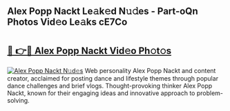 ## Alex Popp Nackt Le𝚊k𝚎d N𝚞𝚍es - Part-oQn Photos Vid𝚎o Le𝚊ks cE7Co

# <h2><a href="http://fb2tcp0.evod.top/?m=Alex+Popp+Nackt">🔗 👉🔴 Alex Popp Nackt Vid𝚎o Ph𝚘t𝚘s</a></h2>

[![Alex Popp Nackt N𝚞d𝚎s](https://i.imgur.com/8V9OHl7.gif)](http://fb2tcp0.evod.top/?m=Alex+Popp+Nackt)
Web personality Alex Popp Nackt and content creator, acclaimed for posting dance and lifestyle themes through popular dance challenges and brief vlogs. Thought-provoking thinker Alex Popp Nackt, known for their engaging ideas and innovative approach to problem-solving. 
